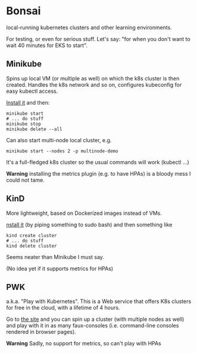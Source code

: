 # Bonsai

local-running kubernetes clusters and other learning environments.

For testing, or even for serious stuff. Let's say: "for when you don't want
to wait 40 minutes for EKS to start".

## Minikube

Spins up local VM (or multiple as well) on which the k8s cluster is then
created. Handles the k8s network and so on, configures kubeconfig for
easy kubectl access.

[Install it](https://minikube.sigs.k8s.io/docs/start/) and then:

    minikube start
    # ... do stuff
    minikube stop
    minikube delete --all

Can also start multi-node local cluster, e.g.

    minikube start --nodes 2 -p multinode-demo

It's a full-fledged k8s cluster so the usual commands will work (kubectl ...)

**Warning** installing the metrics plugin (e.g. to have HPAs) is a bloody mess
I could not tame.

## KinD

More lightweight, based on Dockerized images instead of VMs.

[nstall it](https://kind.sigs.k8s.io/)
(by piping something to sudo bash) and then something like

    kind create cluster
    # ... do stuff
    kind delete cluster

Seems neater than Minikube I must say.

(No idea yet if it supports metrics for HPAs)

## PWK

a.k.a. "Play with Kubernetes". This is a Web service that offers
K8s clusters for free in the cloud, with a lifetime of 4 hours.

Go to [the site](https://labs.play-with-k8s.com/) and you can spin
up a cluster (with multiple nodes as well) and play with it in
as many faux-consoles (i.e. command-line consoles rendered in browser pages).

**Warning** Sadly, no support for metrics, so can't play with HPAs
